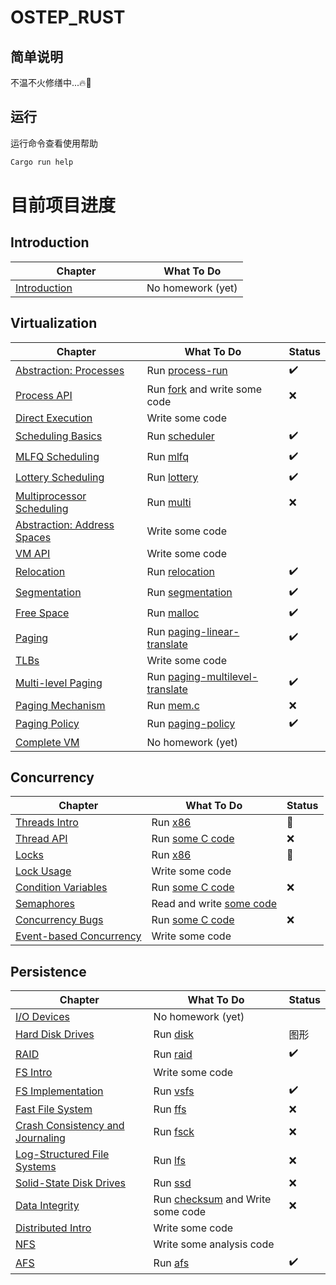 # OSTEP_RUST

## 简单说明

不温不火修缮中...🔥🚧

## 运行 

运行命令查看使用帮助

```rust
Cargo run help
```


# 目前项目进度


## Introduction

Chapter | What To Do
--------|-----------
[Introduction](http://www.cs.wisc.edu/~remzi/OSTEP/intro.pdf) &nbsp; &nbsp; &nbsp; &nbsp; &nbsp; &nbsp; &nbsp; &nbsp; &nbsp; &nbsp; &nbsp; &nbsp; | No homework (yet)

## Virtualization

Chapter | What To Do | Status |
--------|----------- | ------ |
[Abstraction: Processes](http://www.cs.wisc.edu/~remzi/OSTEP/cpu-intro.pdf) | Run [process-run](src/cpu_intro)|✔️
[Process API](http://www.cs.wisc.edu/~remzi/OSTEP/cpu-api.pdf) | Run [fork](src/cpu_api) and write some code|❌
[Direct Execution](http://www.cs.wisc.edu/~remzi/OSTEP/cpu-mechanisms.pdf) | Write some code
[Scheduling Basics](http://www.cs.wisc.edu/~remzi/OSTEP/cpu-sched.pdf) | Run [scheduler](src/cpu_sched)|✔️
[MLFQ Scheduling](http://www.cs.wisc.edu/~remzi/OSTEP/cpu-sched-mlfq.pdf)	| Run [mlfq](src/cpu_sched_mlfq)|✔️
[Lottery Scheduling](http://www.cs.wisc.edu/~remzi/OSTEP/cpu-sched-lottery.pdf) | Run [lottery](src/cpu_sched_lottery)|✔️
[Multiprocessor Scheduling](http://www.cs.wisc.edu/~remzi/OSTEP/cpu-sched-multi.pdf) | Run [multi](src/cpu_sched_multi)|❌
[Abstraction: Address Spaces](http://www.cs.wisc.edu/~remzi/OSTEP/vm-intro.pdf) | Write some code
[VM API](http://www.cs.wisc.edu/~remzi/OSTEP/vm-api.pdf) | Write some code
[Relocation](http://www.cs.wisc.edu/~remzi/OSTEP/vm-mechanism.pdf) | Run [relocation](src/vm_mechanism)|✔️
[Segmentation](http://www.cs.wisc.edu/~remzi/OSTEP/vm-segmentation.pdf) | Run [segmentation](src/vm_segmentation)|✔️
[Free Space](http://www.cs.wisc.edu/~remzi/OSTEP/vm-freespace.pdf) | Run [malloc](src/vm_freespace)|✔️
[Paging](http://www.cs.wisc.edu/~remzi/OSTEP/vm-paging.pdf) | Run [paging-linear-translate](src/vm_paging)|✔️
[TLBs](http://www.cs.wisc.edu/~remzi/OSTEP/vm-tlbs.pdf) | Write some code
[Multi-level Paging](http://www.cs.wisc.edu/~remzi/OSTEP/vm-smalltables.pdf) | Run [paging-multilevel-translate](src/vm_smalltables)|✔️
[Paging Mechanism](http://www.cs.wisc.edu/~remzi/OSTEP/vm-beyondphys.pdf) | Run [mem.c](src/vm_beyondphys)|❌
[Paging Policy](http://www.cs.wisc.edu/~remzi/OSTEP/vm-beyondphys-policy.pdf) | Run [paging-policy](src/vm_beyondphys_policy)|✔️
[Complete VM](http://www.cs.wisc.edu/~remzi/OSTEP/vm-complete.pdf) | No homework (yet)

## Concurrency

Chapter | What To Do | Status |
--------|----------- | ------ |
[Threads Intro](http://www.cs.wisc.edu/~remzi/OSTEP/threads-intro.pdf) | Run [x86](src/threads_intro)|🚧
[Thread API](http://www.cs.wisc.edu/~remzi/OSTEP/threads-api.pdf)	| Run [some C code](src/threads_api)|❌
[Locks](http://www.cs.wisc.edu/~remzi/OSTEP/threads-locks.pdf)	| Run [x86](src/threads_locks)|🚧
[Lock Usage](http://www.cs.wisc.edu/~remzi/OSTEP/threads-locks-usage.pdf) | Write some code
[Condition Variables](http://www.cs.wisc.edu/~remzi/OSTEP/threads-cv.pdf) | Run [some C code](src/threads_cv)|❌
[Semaphores](http://www.cs.wisc.edu/~remzi/OSTEP/threads-sema.pdf) | Read and write [some code](src/threads_sema)
[Concurrency Bugs](http://www.cs.wisc.edu/~remzi/OSTEP/threads-bugs.pdf) | Run [some C code](src/threads_bugs)|❌
[Event-based Concurrency](http://www.cs.wisc.edu/~remzi/OSTEP/threads-events.pdf) | Write some code

## Persistence

Chapter | What To Do | Status |
--------|----------- | ------ |
[I/O Devices](http://www.cs.wisc.edu/~remzi/OSTEP/file-devices.pdf) | No homework (yet)
[Hard Disk Drives](http://www.cs.wisc.edu/~remzi/OSTEP/file-disks.pdf) | Run [disk](src/file_disks)|图形
[RAID](http://www.cs.wisc.edu/~remzi/OSTEP/file-raid.pdf) | Run [raid](src/file_raid)|✔️
[FS Intro](http://www.cs.wisc.edu/~remzi/OSTEP/file-intro.pdf) | Write some code
[FS Implementation](http://www.cs.wisc.edu/~remzi/OSTEP/file-implementation.pdf) | Run [vsfs](src/file_implementation)|✔️
[Fast File System](http://www.cs.wisc.edu/~remzi/OSTEP/file-ffs.pdf) | Run [ffs](src/file_ffs)|❌
[Crash Consistency and Journaling](http://www.cs.wisc.edu/~remzi/OSTEP/file-journaling.pdf) | Run [fsck](src/file_journaling)|❌
[Log-Structured File Systems](http://www.cs.wisc.edu/~remzi/OSTEP/file-lfs.pdf) | Run [lfs](src/file_lfs)|❌
[Solid-State Disk Drives](http://www.cs.wisc.edu/~remzi/OSTEP/file-ssd.pdf) | Run [ssd](src/file_ssd)|❌
[Data Integrity](http://www.cs.wisc.edu/~remzi/OSTEP/file-integrity.pdf) | Run [checksum](src/file-integrity) and Write some code|❌
[Distributed Intro](http://www.cs.wisc.edu/~remzi/OSTEP/dist-intro.pdf) | Write some code
[NFS](http://www.cs.wisc.edu/~remzi/OSTEP/dist-nfs.pdf) | Write some analysis code
[AFS](http://www.cs.wisc.edu/~remzi/OSTEP/dist-afs.pdf) | Run [afs](src/dist_afs)|✔️